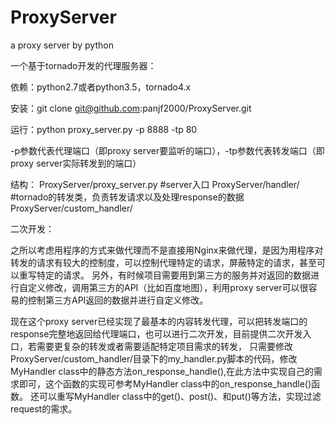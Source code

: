 # ProxyServer
a proxy server by python

一个基于tornado开发的代理服务器：

依赖：python2.7或者python3.5，tornado4.x

安装：git clone git@github.com:panjf2000/ProxyServer.git

运行：python proxy_server.py -p 8888 -tp 80

-p参数代表代理端口（即proxy server要监听的端口），-tp参数代表转发端口（即proxy server实际转发到的端口）

结构：
ProxyServer/proxy_server.py        #server入口
ProxyServer/handler/               #tornado的转发类，负责转发请求以及处理response的数据
ProxyServer/custom_handler/        

二次开发：

之所以考虑用程序的方式来做代理而不是直接用Nginx来做代理，是因为用程序对转发的请求有较大的控制度，可以控制代理特定的请求，屏蔽特定的请求，甚至可以重写特定的请求。
另外，有时候项目需要用到第三方的服务并对返回的数据进行自定义修改，调用第三方的API（比如百度地图），利用proxy server可以很容易的控制第三方API返回的数据并进行自定义修改。

现在这个proxy server已经实现了最基本的内容转发代理，可以把转发端口的response完整地返回给代理端口，也可以进行二次开发，目前提供二次开发入口，若需要更复杂的转发或者需要适配特定项目需求的转发，
只需要修改ProxyServer/custom_handler/目录下的my_handler.py脚本的代码，修改MyHandler class中的静态方法on_response_handle(),在此方法中实现自己的需求即可，这个函数的实现可参考MyHandler class中的on_response_handle()函数。
还可以重写MyHandler class中的get()、post()、和put()等方法，实现过滤request的需求。


